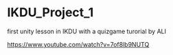 # IKDU_Project_1

first unity lesson in IKDU with a quizgame turorial by ALI

https://www.youtube.com/watch?v=7of8lb9NUTQ
